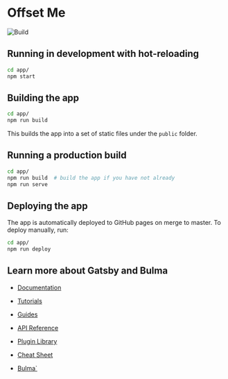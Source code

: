 # Offset Me

![Build](https://github.com/suchanekj/offset-me/workflows/Build/badge.svg?branch=master)

## Running in development with hot-reloading

```sh
cd app/
npm start
```

## Building the app

```sh
cd app/
npm run build
```

This builds the app into a set of static files under the `public` folder.

## Running a production build

```sh
cd app/
npm run build  # build the app if you have not already
npm run serve
```

## Deploying the app

The app is automatically deployed to GitHub pages on merge to master. To deploy manually, run:

```sh
cd app/
npm run deploy
```

## Learn more about Gatsby and Bulma

- [Documentation](https://www.gatsbyjs.com/docs/?utm_source=starter&utm_medium=readme&utm_campaign=minimal-starter)

- [Tutorials](https://www.gatsbyjs.com/tutorial/?utm_source=starter&utm_medium=readme&utm_campaign=minimal-starter)

- [Guides](https://www.gatsbyjs.com/tutorial/?utm_source=starter&utm_medium=readme&utm_campaign=minimal-starter)

- [API Reference](https://www.gatsbyjs.com/docs/api-reference/?utm_source=starter&utm_medium=readme&utm_campaign=minimal-starter)

- [Plugin Library](https://www.gatsbyjs.com/plugins?utm_source=starter&utm_medium=readme&utm_campaign=minimal-starter)

- [Cheat Sheet](https://www.gatsbyjs.com/docs/cheat-sheet/?utm_source=starter&utm_medium=readme&utm_campaign=minimal-starter)

- [Bulma`](https://bulma.io)
